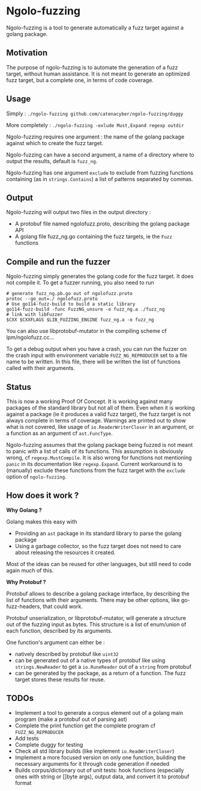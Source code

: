 Ngolo-fuzzing
======

Ngolo-fuzzing is a tool to generate automatically a fuzz target against a golang package.

Motivation
------

The purpose of ngolo-fuzzing is to automate the generation of a fuzz target, without human assistance.
It is not meant to generate an optimized fuzz target, but a complete one, in terms of code coverage.

Usage
------

Simply :
`./ngolo-fuzzing github.com/catenacyber/ngolo-fuzzing/duggy`

More completely :
`./ngolo-fuzzing -exlude Must,Expand regexp outdir`

Ngolo-fuzzing requires one argument : the name of the golang package against which to create the fuzz target.

Ngolo-fuzzing can have a second argument, a name of a directory where to output the results, default is `fuzz_ng`.

Ngolo-fuzzing has one argument `exclude` to exclude from fuzzing functions containing (as in `strings.Contains`) a list of patterns separated by commas.

Output
------

Ngolo-fuzzing will output two files in the output directory :
- A protobuf file named ngolofuzz.proto, describing the golang package API
- A golang file fuzz_ng.go containing the fuzz targets, ie the `Fuzz` functions

Compile and run the fuzzer
------

Ngolo-fuzzing simply generates the golang code for the fuzz target. It does not compile it.
To get a fuzzer running, you also need to run
```
# generate fuzz_ng.pb.go out of ngolofuzz.proto
protoc --go_out=./ ngolofuzz.proto
# Use go114-fuzz-build to build a static library
go114-fuzz-build -func FuzzNG_unsure -o fuzz_ng.a ./fuzz_ng
# link with libFuzzer
$CXX $CXXFLAGS $LIB_FUZZING_ENGINE fuzz_ng.a -o fuzz_ng
```

You can also use libprotobuf-mutator in the compiling scheme cf lpm/ngolofuzz.cc...

To get a debug output when you have a crash, you can run the fuzzer on the crash input with environment variable `FUZZ_NG_REPRODUCER` set to a file name to be written.
In this file, there will be written the list of functions called with their arguments.

Status
------

This is now a working Proof Of Concept.
It is working against many packages of the standard library but not all of them.
Even when it is working against a package (ie it produces a valid fuzz target), the fuzz target is not always complete in terms of coverage.
Warnings are printed out to show what is not covered, like usage of `io.ReaderWriterCloser` in an argument, or a function as an argument cf `ast.FuncType`.

Ngolo-fuzzing assumes that the golang package being fuzzed is not meant to panic with a list of calls of its functions.
This assumption is obviously wrong, cf `regexp.MustCompile`.
It is also wrong for functions not mentioning `panic` in its documentation like `regexp.Expand`.
Current workaround is to (manually) exclude these functions from the fuzz target with the `exclude` option of `ngolo-fuzzing`.

How does it work ?
------

**Why Golang ?**

Golang makes this easy with
  - Providing an `ast` package in its standard library to parse the golang package
  - Using a garbage collector, so the fuzz target does not need to care about releasing the resources it created.

Most of the ideas can be reused for other languages, but still need to code again much of this.

**Why Protobuf ?**

Protobuf allows to describe a golang package interface, by describing the list of functions with their arguments.
There may be other options, like go-fuzz-headers, that could work.

Protobuf unserialization, or libprotobuf-mutator, will generate a structure out of the fuzzing input as bytes.
This structure is a list of enum/union of each function, described by its arguments.

One function's argument can either be :
  - natively described by protobuf like `uint32`
  - can be generated out of a native types of protobuf like using `strings.NewReader` to get a `io.RuneReader` out of a `string` from protobuf
  - can be generated by the package, as a return of a function. The fuzz target stores these results for reuse.

TODOs
------

* Implement a tool to generate a corpus element out of a golang main program (make a protobuf out of parsing ast)
* Complete the print function get the complete program cf `FUZZ_NG_REPRODUCER`
* Add tests
* Complete duggy for testing
* Check all std library builds (like implement `io.ReadWriterCloser`)
* Implement a more focused version on only one function, building the necessary arguments for it through code generation if needed
* Builds corpus/dictionary out of unit tests: hook functions (especially ones with string or []byte args), output data, and convert it to protobuf format
